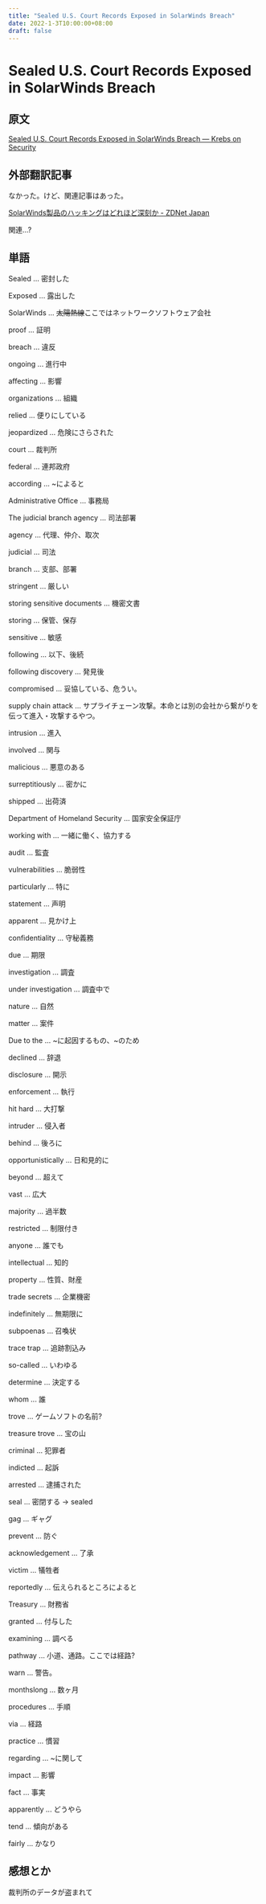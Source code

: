 ```yaml
---
title: "Sealed U.S. Court Records Exposed in SolarWinds Breach"
date: 2022-1-3T10:00:00+08:00
draft: false
---
```

# Sealed U.S. Court Records Exposed in SolarWinds Breach



## 原文



[Sealed U.S. Court Records Exposed in SolarWinds Breach &mdash;  Krebs on Security](https://krebsonsecurity.com/2021/01/sealed-u-s-court-records-exposed-in-solarwinds-breach/)



## 外部翻訳記事



なかった。けど、関連記事はあった。



[SolarWinds製品のハッキングはどれほど深刻か - ZDNet Japan](https://japan.zdnet.com/article/35164607/)



関連...?



## 単語



Sealed ... 密封した



Exposed ... 露出した



SolarWinds ... ~~太陽熱線~~ここではネットワークソフトウェア会社



proof ... 証明



breach ... 違反



ongoing ... 進行中



affecting ... 影響



organizations ... 組織



relied ... 便りにしている



jeopardized ... 危険にさらされた



court ... 裁判所



federal ... 連邦政府



according ... ~によると



Administrative Office ... 事務局



The judicial branch agency ... 司法部署



agency ... 代理、仲介、取次



judicial ... 司法



branch ... 支部、部署



stringent ... 厳しい



storing sensitive documents ... 機密文書



storing ... 保管、保存



sensitive ... 敏感



following ... 以下、後続



following discovery ... 発見後



compromised ... 妥協している、危うい。



supply chain attack ... サプライチェーン攻撃。本命とは別の会社から繋がりを伝って進入・攻撃するやつ。



intrusion ... 進入



involved ... 関与



malicious ... 悪意のある



surreptitiously ... 密かに



shipped ... 出荷済



Department of Homeland Security ... 国家安全保証庁



working with ... 一緒に働く、協力する



audit ... 監査



vulnerabilities ... 脆弱性



particularly ... 特に



statement ... 声明



apparent  ... 見かけ上



confidentiality ... 守秘義務



due ... 期限



investigation ... 調査



under investigation ... 調査中で



nature ... 自然



matter ... 案件



Due to the ... ~に起因するもの、~のため



declined ... 辞退



disclosure ... 開示



enforcement ... 執行



hit hard ... 大打撃



intruder ... 侵入者



behind ... 後ろに



opportunistically ... 日和見的に



beyond ... 超えて



vast ... 広大



majority ... 過半数



restricted ... 制限付き



anyone ... 誰でも



intellectual ... 知的



property ... 性質、財産



trade secrets ... 企業機密



indefinitely ... 無期限に



subpoenas ... 召喚状



trace trap ... 追跡割込み



so-called ... いわゆる



determine ... 決定する



whom ... 誰



trove ... ゲームソフトの名前?



treasure trove ... 宝の山



criminal ... 犯罪者



indicted ... 起訴



arrested ... 逮捕された



seal ... 密閉する -> sealed



gag ... ギャグ



prevent ... 防ぐ



acknowledgement ... 了承



victim ... 犠牲者



reportedly ... 伝えられるところによると



Treasury ... 財務省



granted ... 付与した



examining ... 調べる



pathway ... 小道、通路。ここでは経路?



warn ... 警告。



monthslong ... 数ヶ月



procedures ... 手順



via ... 経路



practice ... 慣習



regarding ... ~に関して



impact ... 影響



fact ... 事実



apparently ... どうやら



tend ... 傾向がある



fairly ... かなり



## 感想とか



裁判所のデータが盗まれて
